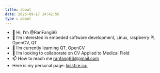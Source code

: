 ```yaml
---
title: about
date: 2025-09-17 14:42:50
type : about
---
```



- 👋 Hi, I’m @RanFang66
- 👀 I’m interested in embeded software development, Linux, raspberry PI, OpenCV, QT
- 🌱 I’m currently learning QT, OpenCV
- 💞️ I’m looking to collaborate on CV Applied to Medical Field
- 📫 How to reach me ranfang66@gmail.com
- Here is my personal page: [kissfire.icu](https://kissfire.icu)
